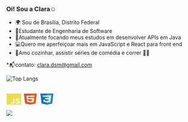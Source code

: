 ### Oi! Sou a Clara☺️

-  🌍 Sou de Brasília, Distrito Federal 
-  📖Estudante de Engenharia de Software  
-  🎯Atualmente focando meus estudos em desenvolver APIs em Java 
-  💻Quero me aperfeiçoar mais em JavaScript e React para front end 
-  🥘Amo cozinhar, assistir séries de comédia e correr 🏃‍♀️ 

*📬contato: clara.dsm@gmail.com 

![Top Langs](https://github-readme-stats.vercel.app/api/top-langs/?username=clara-silva-martins&layout=compact)

<div style="display: inline_block"><br>
  <img align="center" alt="Clara-Js" height="30" width="40" src="https://raw.githubusercontent.com/devicons/devicon/master/icons/javascript/javascript-plain.svg">
  <img align="center" alt="Clara-HTML" height="30" width="40" src="https://raw.githubusercontent.com/devicons/devicon/master/icons/html5/html5-original.svg">
  <img align="center" alt="Clara-CSS" height="30" width="40" src="https://raw.githubusercontent.com/devicons/devicon/master/icons/css3/css3-original.svg">
</div>

<a href="https://www.linkedin.com/in/clara-silva-martins/" target="_blank"><img src="https://img.shields.io/badge/LinkedIn-0077B5?style=for-the-badge&logo=linkedin&logoColor=white"></a>

